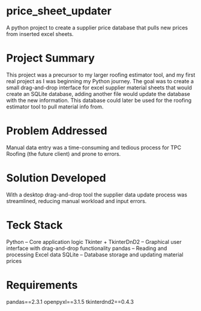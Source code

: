 # price_sheet_updater
A python project to create a supplier price database that pulls new prices from inserted excel sheets.

# Project Summary
This project was a precursor to my larger roofing estimator tool, and my first real project as I was beginning my Python journey. The goal was to create a small drag-and-drop interface for excel supplier material sheets that would create an SQLite database, adding another file would update the database with the new information. This database could later be used for the roofing estimator tool to pull material info from.

# Problem Addressed
Manual data entry was a time-consuming and tedious process for TPC Roofing (the future client) and prone to errors.

# Solution Developed
With a desktop drag-and-drop tool the supplier data update process was streamlined, reducing manual workload and input errors.

# Teck Stack
Python – Core application logic
Tkinter + TkinterDnD2 – Graphical user interface with drag-and-drop functionality
pandas – Reading and processing Excel data
SQLite – Database storage and updating material prices

# Requirements
pandas==2.3.1
openpyxl==3.1.5
tkinterdnd2==0.4.3

